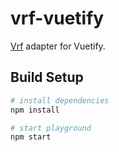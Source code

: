 # vrf-vuetify

[Vrf](https://github.com/dimailn/vrf) adapter for Vuetify.

>

## Build Setup

``` bash
# install dependencies
npm install

# start playground
npm start
```

